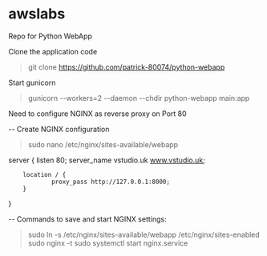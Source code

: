 # awslabs
Repo for Python WebApp

Clone the application code

> git clone https://github.com/patrick-80074/python-webapp

Start gunicorn

> gunicorn --workers=2 --daemon --chdir python-webapp main:app

Need to configure NGINX as reverse proxy on Port 80 

-- Create NGINX configuration
> sudo nano /etc/nginx/sites-available/webapp

server {
        listen 80;
        server_name vstudio.uk www.vstudio.uk;

        location / {
                proxy_pass http://127.0.0.1:8000;
        }
}

-- Commands to save and start NGINX settings:

> sudo ln -s /etc/nginx/sites-available/webapp /etc/nginx/sites-enabled
> sudo nginx -t
> sudo systemctl start nginx.service